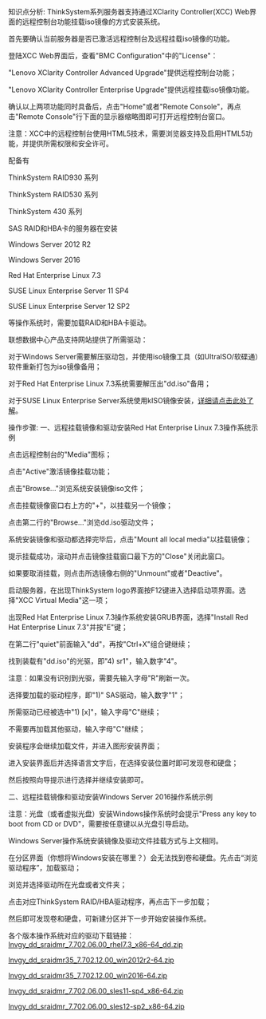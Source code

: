知识点分析:
ThinkSystem系列服务器支持通过XClarity Controller(XCC) Web界面的远程控制台功能挂载iso镜像的方式安装系统。
 
首先要确认当前服务器是否已激活远程控制台及远程挂载iso镜像的功能。
 
登陆XCC Web界面后，查看"BMC Configuration"中的"License"：
 
"Lenovo XClarity Controller Advanced Upgrade"提供远程控制台功能；
 
"Lenovo XClarity Controller Enterprise Upgrade"提供远程挂载iso镜像功能。
 

 
 
确认以上两项功能同时具备后，点击"Home"或者"Remote Console"，再点击"Remote Console"行下面的显示器缩略图即可打开远程控制台窗口。
 
注意：XCC中的远程控制台使用HTML5技术，需要浏览器支持及启用HTML5功能，并提供所需权限和安全许可。
 

 
 
配备有
 
ThinkSystem RAID930 系列
 
ThinkSystem RAID530 系列
 
ThinkSystem 430 系列
 
SAS RAID和HBA卡的服务器在安装
 
Windows Server 2012 R2
 
Windows Server 2016
 
Red Hat Enterprise Linux 7.3
 
SUSE Linux Enterprise Server 11 SP4
 
SUSE Linux Enterprise Server 12 SP2
 
等操作系统时，需要加载RAID和HBA卡驱动。
 
联想数据中心产品支持网站提供了所需驱动：
 
对于Windows Server需要解压驱动包，并使用iso镜像工具（如UltraISO/软碟通）软件重新打包为iso镜像备用；
 
对于Red Hat Enterprise Linux 7.3系统需要解压出"dd.iso"备用；
 
对于SUSE Linux Enterprise Server系统使用kISO镜像安装，[详细请点击此处了解](http://iknow.lenovo.com/detail/dc_169418.html)。

操作步骤:
一、远程挂载镜像和驱动安装Red Hat Enterprise Linux 7.3操作系统示例
 
点击远程控制台的"Media"图标；
 

 
 
点击"Active"激活镜像挂载功能；
 
点击"Browse..."浏览系统安装镜像iso文件；
 

 
点击挂载镜像窗口右上方的"+"，以挂载另一个镜像；
 

 
点击第二行的"Browse..."浏览dd.iso驱动文件；
 

 
系统安装镜像和驱动都选择完毕后，点击"Mount all local media"以挂载镜像；
 

 
 
提示挂载成功，滚动并点击镜像挂载窗口最下方的"Close"关闭此窗口。
 
如果要取消挂载，则点击所选镜像右侧的"Unmount"或者"Deactive"。
 

 
启动服务器，在出现ThinkSystem logo界面按F12键进入选择启动项界面。选择"XCC Virtual Media"这一项；
 

 
出现Red Hat Enterprise Linux 7.3操作系统安装GRUB界面，选择"Install Red Hat Enterprise Linux 7.3"并按"E"键；
 

 
在第二行"quiet"前面输入"dd"，再按"Ctrl+X"组合键继续；

 
 
找到装载有"dd.iso"的光驱，即"4) sr1"，输入数字"4"。
 
注意：如果没有识别到光驱，需要先输入字母"R"刷新一次。

 
 
选择要加载的驱动程序，即"1)" SAS驱动，输入数字"1"；
 

 
 
所需驱动已经被选中"1) [x]"，输入字母"C"继续；
 

 
 
不需要再加载其他驱动，输入字母"C"继续；
 

 
 
安装程序会继续加载文件，并进入图形安装界面；
 

 
 
进入安装界面后并选择语言文字后，在选择安装位置时即可发现卷和硬盘；
 

 
 
然后按照向导提示进行选择并继续安装即可。
 
二、远程挂载镜像和驱动安装Windows Server 2016操作系统示例
 
注意：光盘（或者虚拟光盘）安装Windows操作系统时会提示"Press any key to boot from CD or DVD"，需要按任意键以从光盘引导启动。
 

 
 
Windows Server操作系统安装镜像及驱动文件挂载方式与上文相同。
 

 
在分区界面（你想将Windows安装在哪里？）会无法找到卷和硬盘。先点击“浏览驱动程序”，加载驱动；
 

 
浏览并选择驱动所在光盘或者文件夹；

 
 
点击对应ThinkSystem RAID/HBA驱动程序，再点击下一步加载；

 
 
然后即可发现卷和硬盘，可新建分区并下一步开始安装操作系统。
 

 
各个版本操作系统对应的驱动下载链接：
[lnvgy_dd_sraidmr_7.702.06.00_rhel7.3_x86-64_dd.zip](http://webdoc.lenovo.com.cn/lenovowsi/new_cskb/att/167754/lnvgy_dd_sraidmr_7.702.06.00_rhel7.3_x86-64_dd.zip)

[lnvgy_dd_sraidmr35_7.702.12.00_win2012r2-64.zip](http://webdoc.lenovo.com.cn/lenovowsi/new_cskb/att/167754/lnvgy_dd_sraidmr35_7.702.12.00_win2012r2-64.zip)

[lnvgy_dd_sraidmr35_7.702.12.00_win2016-64.zip](http://webdoc.lenovo.com.cn/lenovowsi/new_cskb/att/167754/lnvgy_dd_sraidmr35_7.702.12.00_win2016-64.zip)

[lnvgy_dd_sraidmr_7.702.06.00_sles11-sp4_x86-64.zip](http://webdoc.lenovo.com.cn/lenovowsi/new_cskb/att/167754/lnvgy_dd_sraidmr_7.702.06.00_sles11-sp4_x86-64.zip)

[lnvgy_dd_sraidmr_7.702.06.00_sles12-sp2_x86-64.zip](http://webdoc.lenovo.com.cn/lenovowsi/new_cskb/att/167754/lnvgy_dd_sraidmr_7.702.06.00_sles12-sp2_x86-64.zip)